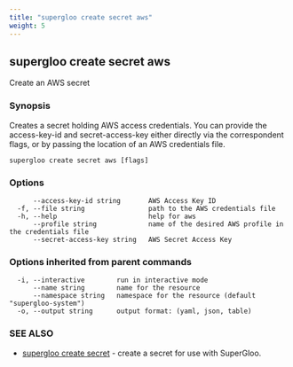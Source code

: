 ```yaml
---
title: "supergloo create secret aws"
weight: 5
---
```

## supergloo create secret aws

Create an AWS secret

### Synopsis

Creates a secret holding AWS access credentials. You can provide the access-key-id and secret-access-key 
either directly via the correspondent flags, or by passing the location of an AWS credentials file.

```
supergloo create secret aws [flags]
```

### Options

```
      --access-key-id string       AWS Access Key ID
  -f, --file string                path to the AWS credentials file
  -h, --help                       help for aws
      --profile string             name of the desired AWS profile in the credentials file
      --secret-access-key string   AWS Secret Access Key
```

### Options inherited from parent commands

```
  -i, --interactive        run in interactive mode
      --name string        name for the resource
      --namespace string   namespace for the resource (default "supergloo-system")
  -o, --output string      output format: (yaml, json, table)
```

### SEE ALSO

* [supergloo create secret](../supergloo_create_secret)	 - create a secret for use with SuperGloo.

